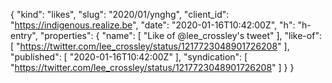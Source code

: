 {
  "kind": "likes",
  "slug": "2020/01/ynghg",
  "client_id": "https://indigenous.realize.be",
  "date": "2020-01-16T10:42:00Z",
  "h": "h-entry",
  "properties": {
    "name": [
      "Like of @lee_crossley's tweet"
    ],
    "like-of": [
      "https://twitter.com/lee_crossley/status/1217723048901726208"
    ],
    "published": [
      "2020-01-16T10:42:00Z"
    ],
    "syndication": [
      "https://twitter.com/lee_crossley/status/1217723048901726208"
    ]
  }
}
